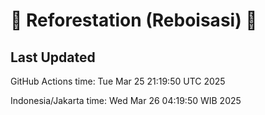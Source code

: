 
# 🌳 Reforestation (Reboisasi) 🌲

## Last Updated

GitHub Actions time: Tue Mar 25 21:19:50 UTC 2025

Indonesia/Jakarta time: Wed Mar 26 04:19:50 WIB 2025
